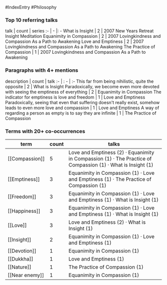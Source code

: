 #IndexEntry #Philosophy

### Top 10 referring talks
talk | count | series
:- | - |: -
<a data-href="What is Insight" class="internal-link">What is Insight</a> | 2 | <a data-href="2007 New Years Retreat Insight Meditation" class="internal-link">2007 New Years Retreat Insight Meditation</a>
<a data-href="Equanimity in Compassion" class="internal-link">Equanimity in Compassion</a> | 2 | <a data-href="2007 Lovingkindness and Compassion As a Path to Awakening" class="internal-link">2007 Lovingkindness and Compassion As a Path to Awakening</a>
<a data-href="Love and Emptiness" class="internal-link">Love and Emptiness</a> | 2 | <a data-href="2007 Lovingkindness and Compassion As a Path to Awakening" class="internal-link">2007 Lovingkindness and Compassion As a Path to Awakening</a>
<a data-href="The Practice of Compassion" class="internal-link">The Practice of Compassion</a> | 1 | <a data-href="2007 Lovingkindness and Compassion As a Path to Awakening" class="internal-link">2007 Lovingkindness and Compassion As a Path to Awakening</a>

### Paragraphs with 4+ mentions
description | count | talk
:- | : - | :-
<a aria-label-position="top" aria-label="What is Insight > This far from being nihilistic quite the opposite" data-href="What is Insight#This far from being nihilistic quite the opposite" class="internal-link">This far from being nihilistic, quite the opposite</a> | 2 | <a data-href="What is Insight" class="internal-link">What is Insight</a>
<a aria-label-position="top" aria-label="Equanimity in Compassion > Paradoxically we become even more devoted with seeing the emptiness of everything" data-href="Equanimity in Compassion#Paradoxically we become even more devoted with seeing the emptiness of everything" class="internal-link">Paradoxically, we become even more devoted with seeing the emptiness of everything</a> | 2 | <a data-href="Equanimity in Compassion" class="internal-link">Equanimity in Compassion</a>
<a aria-label-position="top" aria-label="Love and Emptiness > The indicator for emptiness is love and freedom" data-href="Love and Emptiness#The indicator for emptiness is love and freedom" class="internal-link">The indicator for emptiness is love and freedom</a> | 1 | <a data-href="Love and Emptiness" class="internal-link">Love and Emptiness</a>
<a aria-label-position="top" aria-label="Love and Emptiness > Paradoxically seeing that even that suffering doesnt really exist somehow leads to even more love and compassion" data-href="Love and Emptiness#Paradoxically seeing that even that suffering doesn't really exist somehow leads to even more love and compassion" class="internal-link">Paradoxically, seeing that even that suffering doesn&#x27;t really exist, somehow leads to even more love and compassion</a> | 1 | <a data-href="Love and Emptiness" class="internal-link">Love and Emptiness</a>
<a aria-label-position="top" aria-label="The Practice of Compassion > A way of regarding a person as empty is to say they are infinite" data-href="The Practice of Compassion#A way of regarding a person as empty is to say they are infinite" class="internal-link">A way of regarding a person as empty is to say they are infinite</a> | 1 | <a data-href="The Practice of Compassion" class="internal-link">The Practice of Compassion</a>

### Terms with 20+ co-occurrences
term | count | talks
-|-|-
[[Compassion]] | 5 | <span class="counts"><a data-href="Love and Emptiness" class="internal-link">Love and Emptiness</a> (2) · <a data-href="Equanimity in Compassion" class="internal-link">Equanimity in Compassion</a> (1) · <a data-href="The Practice of Compassion" class="internal-link">The Practice of Compassion</a> (1) · <a data-href="What is Insight" class="internal-link">What is Insight</a> (1)</span> 
[[Emptiness]] | 3 | <span class="counts"><a data-href="Equanimity in Compassion" class="internal-link">Equanimity in Compassion</a> (1) · <a data-href="Love and Emptiness" class="internal-link">Love and Emptiness</a> (1) · <a data-href="The Practice of Compassion" class="internal-link">The Practice of Compassion</a> (1)</span> 
[[Freedom]] | 3 | <span class="counts"><a data-href="Equanimity in Compassion" class="internal-link">Equanimity in Compassion</a> (1) · <a data-href="Love and Emptiness" class="internal-link">Love and Emptiness</a> (1) · <a data-href="What is Insight" class="internal-link">What is Insight</a> (1)</span> 
[[Happiness]] | 3 | <span class="counts"><a data-href="Equanimity in Compassion" class="internal-link">Equanimity in Compassion</a> (1) · <a data-href="Love and Emptiness" class="internal-link">Love and Emptiness</a> (1) · <a data-href="What is Insight" class="internal-link">What is Insight</a> (1)</span> 
[[Love]] | 3 | <span class="counts"><a data-href="Love and Emptiness" class="internal-link">Love and Emptiness</a> (2) · <a data-href="What is Insight" class="internal-link">What is Insight</a> (1)</span> 
[[Insight]] | 2 | <span class="counts"><a data-href="Equanimity in Compassion" class="internal-link">Equanimity in Compassion</a> (1) · <a data-href="Love and Emptiness" class="internal-link">Love and Emptiness</a> (1)</span> 
[[Devotion]] | 1 | <span class="counts"><a data-href="Equanimity in Compassion" class="internal-link">Equanimity in Compassion</a> (1)</span> 
[[Dukkha]] | 1 | <span class="counts"><a data-href="Love and Emptiness" class="internal-link">Love and Emptiness</a> (1)</span> 
[[Nature]] | 1 | <span class="counts"><a data-href="The Practice of Compassion" class="internal-link">The Practice of Compassion</a> (1)</span> 
[[Near enemy]] | 1 | <span class="counts"><a data-href="Equanimity in Compassion" class="internal-link">Equanimity in Compassion</a> (1)</span> 

